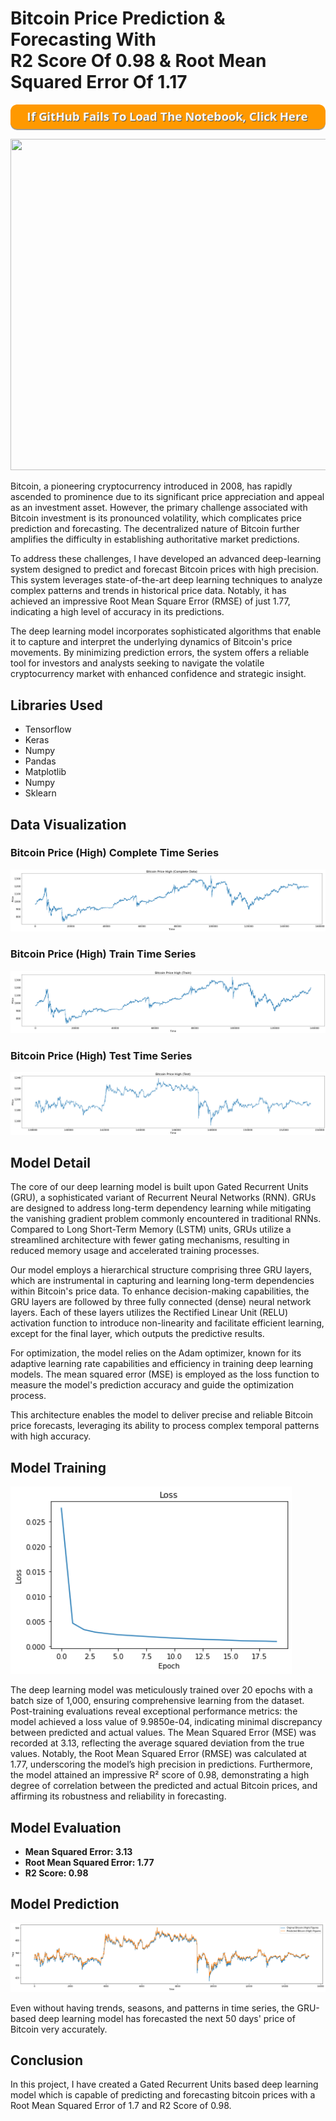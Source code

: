 # Bitcoin Price Prediction & Forecasting With <br> R2 Score Of 0.98 & Root Mean Squared Error Of 1.17
<p align="center">
<a href="https://nbviewer.jupyter.org/github/NavinBondade/Forecasting-The-Bitcoin-Price-With-An-R2-Score-Of-0.98-MSE-Of-1.17/blob/main/Bitcon%20Price%20Predection%20Plus%20Forecasting/NoteBook/Bitcoin_Price_Prediction_With_GRU_%28R2_Score_%3D_0_98_%29_.ipynb" target="_blank">
  <img align="center"  src="https://github.com/NavinBondade/Distinguishing-Fake-And-Real-News-With-Deep-Learning/blob/main/Graphs/button_if-github-fails-to-load-the-notebook-click-here%20(4).png?raw=true"/>
</a>
</p>
<img src="https://masterthecrypto.com/wp-content/uploads/2019/11/BITCOIN-PRICE.jpg" width="900" height="530">
<p>Bitcoin, a pioneering cryptocurrency introduced in 2008, has rapidly ascended to prominence due to its significant price appreciation and appeal as an investment asset. However, the primary challenge associated with Bitcoin investment is its pronounced volatility, which complicates price prediction and forecasting. The decentralized nature of Bitcoin further amplifies the difficulty in establishing authoritative market predictions.

To address these challenges, I have developed an advanced deep-learning system designed to predict and forecast Bitcoin prices with high precision. This system leverages state-of-the-art deep learning techniques to analyze complex patterns and trends in historical price data. Notably, it has achieved an impressive Root Mean Square Error (RMSE) of just 1.77, indicating a high level of accuracy in its predictions.

The deep learning model incorporates sophisticated algorithms that enable it to capture and interpret the underlying dynamics of Bitcoin's price movements. By minimizing prediction errors, the system offers a reliable tool for investors and analysts seeking to navigate the volatile cryptocurrency market with enhanced confidence and strategic insight.</p>
<h2>Libraries Used</h2>
<ul>
  <li>Tensorflow</li>
  <li>Keras</li>
  <li>Numpy</li>
  <li>Pandas </li>
  <li>Matplotlib</li>
  <li>Numpy</li>
  <li>Sklearn</li>
</ul> 
<h2>Data Visualization</h2>
<h3>Bitcoin Price (High) Complete Time Series</h3>
<img src="https://github.com/NavinBondade/Bitcoin-Price-Prediction-With-GRU-R2-Score-0.98-/blob/main/Bitcon%20Price%20Predection%20Plus%20Forecasting/Graph/Bitcoin%20Price%20High.png?raw=true">
<h3>Bitcoin Price (High) Train Time Series</h3>
<img src="https://github.com/NavinBondade/Bitcoin-Price-Prediction-With-GRU-R2-Score-0.98-/blob/main/Bitcon%20Price%20Predection%20Plus%20Forecasting/Graph/Bitcoin%20Price%20High%20(Train).png">
<h3>Bitcoin Price (High) Test Time Series</h3>
<img src="https://github.com/NavinBondade/Bitcoin-Price-Prediction-With-GRU-R2-Score-0.98-/blob/main/Bitcon%20Price%20Predection%20Plus%20Forecasting/Graph/Bitcoin%20Price%20High%20(Test).png">
<h2>Model Detail</h2>
<p>The core of our deep learning model is built upon Gated Recurrent Units (GRU), a sophisticated variant of Recurrent Neural Networks (RNN). GRUs are designed to address long-term dependency learning while mitigating the vanishing gradient problem commonly encountered in traditional RNNs. Compared to Long Short-Term Memory (LSTM) units, GRUs utilize a streamlined architecture with fewer gating mechanisms, resulting in reduced memory usage and accelerated training processes.

Our model employs a hierarchical structure comprising three GRU layers, which are instrumental in capturing and learning long-term dependencies within Bitcoin's price data. To enhance decision-making capabilities, the GRU layers are followed by three fully connected (dense) neural network layers. Each of these layers utilizes the Rectified Linear Unit (RELU) activation function to introduce non-linearity and facilitate efficient learning, except for the final layer, which outputs the predictive results.

For optimization, the model relies on the Adam optimizer, known for its adaptive learning rate capabilities and efficiency in training deep learning models. The mean squared error (MSE) is employed as the loss function to measure the model's prediction accuracy and guide the optimization process.

This architecture enables the model to deliver precise and reliable Bitcoin price forecasts, leveraging its ability to process complex temporal patterns with high accuracy.
</p>
<h2>Model Training</h2>
<img src="https://github.com/NavinBondade/Bitcoin-Price-Prediction-With-GRU-R2-Score-0.98-/blob/main/Bitcon%20Price%20Predection%20Plus%20Forecasting/Graph/loss.png" width="450" height="300">
<p>The deep learning model was meticulously trained over 20 epochs with a batch size of 1,000, ensuring comprehensive learning from the dataset. Post-training evaluations reveal exceptional performance metrics: the model achieved a loss value of 9.9850e-04, indicating minimal discrepancy between predicted and actual values. The Mean Squared Error (MSE) was recorded at 3.13, reflecting the average squared deviation from the true values. Notably, the Root Mean Squared Error (RMSE) was calculated at 1.77, underscoring the model’s high precision in predictions. Furthermore, the model attained an impressive R² score of 0.98, demonstrating a high degree of correlation between the predicted and actual Bitcoin prices, and affirming its robustness and reliability in forecasting.</b></p>
<h2>Model Evaluation</h2>

<ul>
  <li><b>Mean Squared Error: 3.13</b></li>
  <li><b>Root Mean Squared Error: 1.77</b></li>
  <li><b>R2 Score: 0.98</b></li> 
</ul>  
<h2>Model Prediction</h2>
<img src="https://github.com/NavinBondade/Bitcoin-Price-Prediction-With-GRU-R2-Score-0.98-/blob/main/Bitcon%20Price%20Predection%20Plus%20Forecasting/Graph/Forecasting%20and%20Prediction.png?raw=true">
<p>Even without having trends, seasons, and patterns in time series, the GRU-based deep learning model has forecasted the next 50 days' price of Bitcoin very accurately.</p>  
<h2>Conclusion</h2>
<p>In this project, I have created a Gated Recurrent Units based deep learning model which is capable of predicting and forecasting bitcoin prices with a Root Mean Squared Error of 1.7 and R2 Score of 0.98.</p>
